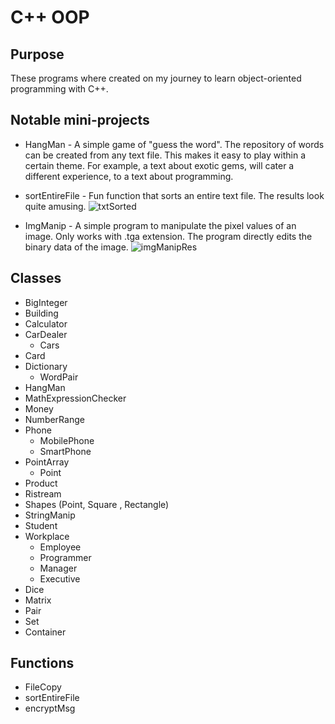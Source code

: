# C++ OOP

## Purpose
These programs where created on my journey to learn object-oriented programming with C++.

## Notable mini-projects
* HangMan - A simple game of "guess the word". The repository of words can be created from any text file. This makes it easy to play within a certain theme. For example, a text about exotic gems, will cater a different experience, to a text about programming. 

* sortEntireFile - Fun function that sorts an entire text file. The results look quite amusing.
![txtSorted](https://imgur.com/ibcmiZw.png)

* ImgManip - A simple program to manipulate the pixel values of an image. Only works with .tga extension. The program directly edits the binary data of the image. 
![imgManipRes](https://imgur.com/X7SMeiN.png)

## Classes
* BigInteger
* Building
* Calculator
* CarDealer
	* Cars
* Card
* Dictionary
	* WordPair
* HangMan
* MathExpressionChecker
* Money
* NumberRange
* Phone
	* MobilePhone
	* SmartPhone
* PointArray
	* Point
* Product
* Ristream
* Shapes (Point, Square , Rectangle)
* StringManip
* Student
* Workplace
	* Employee
	* Programmer
	* Manager
	* Executive
* Dice
* Matrix
* Pair
* Set
* Container

## Functions
* FileCopy
* sortEntireFile
* encryptMsg
